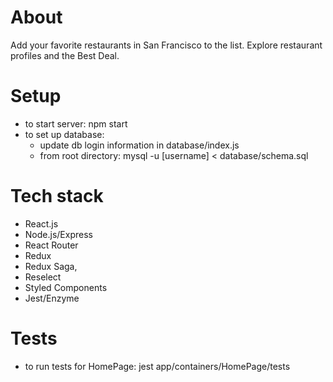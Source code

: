 # About
Add your favorite restaurants in San Francisco to the list.
Explore restaurant profiles and the Best Deal.

# Setup
- to start server: npm start
- to set up database: 
  - update db login information in database/index.js
  - from root directory: mysql -u [username] < database/schema.sql

# Tech stack
- React.js
- Node.js/Express
- React Router
- Redux
- Redux Saga, 
- Reselect
- Styled Components
- Jest/Enzyme 

# Tests
- to run tests for HomePage: jest app/containers/HomePage/tests

